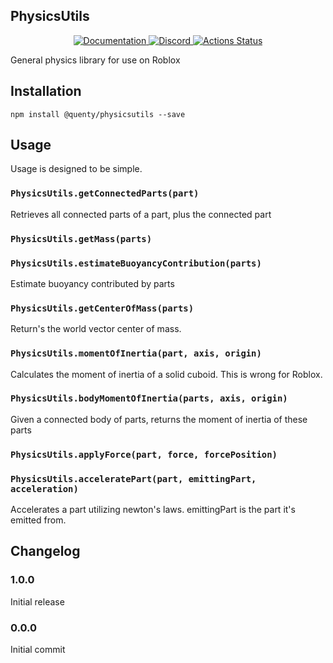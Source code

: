 ## PhysicsUtils
<div align="center">
  <a href="http://quenty.github.io/api/">
    <img src="https://img.shields.io/badge/docs-website-green.svg" alt="Documentation" />
  </a>
  <a href="https://discord.gg/mhtGUS8">
    <img src="https://img.shields.io/badge/discord-nevermore-blue.svg" alt="Discord" />
  </a>
  <a href="https://github.com/Quenty/NevermoreEngine/actions">
    <img src="https://github.com/Quenty/NevermoreEngine/workflows/luacheck/badge.svg" alt="Actions Status" />
  </a>
</div>

General physics library for use on Roblox

## Installation
```
npm install @quenty/physicsutils --save
```

## Usage
Usage is designed to be simple.

### `PhysicsUtils.getConnectedParts(part)`
Retrieves all connected parts of a part, plus the connected part

### `PhysicsUtils.getMass(parts)`

### `PhysicsUtils.estimateBuoyancyContribution(parts)`
Estimate buoyancy contributed by parts

### `PhysicsUtils.getCenterOfMass(parts)`
Return's the world vector center of mass.

### `PhysicsUtils.momentOfInertia(part, axis, origin)`
Calculates the moment of inertia of a solid cuboid. This is wrong for Roblox.

### `PhysicsUtils.bodyMomentOfInertia(parts, axis, origin)`
Given a connected body of parts, returns the moment of inertia of these parts

### `PhysicsUtils.applyForce(part, force, forcePosition)`

### `PhysicsUtils.acceleratePart(part, emittingPart, acceleration)`
Accelerates a part utilizing newton's laws. emittingPart is the part it's emitted from.


## Changelog

### 1.0.0
Initial release

### 0.0.0
Initial commit
